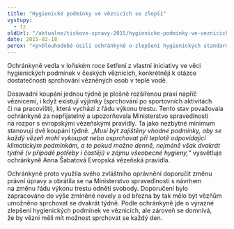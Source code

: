 ```yaml
---
title: "Hygienické podmínky ve věznicích se zlepší"
vystupy:
  - tz
oldUrl: "/aktualne/tiskove-zpravy-2015/hygienicke-podminky-ve-veznicich-se-zlepsi/"
date: 2015-02-18
perex: "<p>Dlouhodobé úsilí ochránkyně o zlepšení hygienických standardů ve věznicích bylo završeno novelou řádu výkonu trestu odnětí svobody. Do českého právního řádu je tak od března znovu zavedeno pravidlo, že odsouzení ve výkonu trestu odnětí svobody mají právo se koupat (to je osprchovat se v teplé vodě) minimálně dvakrát týdně tak, jak to stanoví evropské standardy (Evropská vězeňská pravidla). Dosud mají odsouzení možnost se koupat pouze jedenkrát týdně.</p>"
---
```


<!-- imported from the old website -->

<p>Ochránkyně vedla v loňském roce šetření z vlastní iniciativy ve věci hygienických podmínek v českých věznicích, konkrétněji k otázce dostatečnosti sprchování vězněných osob v teplé vodě. </p><p>Dosavadní koupání jednou týdně je plošně rozšířenou praxí napříč věznicemi, i když existují výjimky (sprchování po sportovních aktivitách či na pracovišti), která vychází z řádu výkonu trestu. Tento stav považovala ochránkyně za nepřijatelný a upozorňovala Ministerstvo spravedlnosti na rozpor s evropskými vězeňskými pravidly. Ta jako nezbytné minimum stanovují dvě koupání týdně. „<em>Musí být zajištěny vhodné podmínky, aby se každý vězeň mohl vykoupat nebo osprchovat při teplotě odpovídající klimatickým podmínkám, a to pokud možno denně, nejméně však dvakrát týdně (v případě potřeby i častěji) v zájmu všeobecné hygieny,“</em> vysvětluje ochránkyně Anna Šabatová Evropská vězeňská pravidla. </p><p>Ochránkyně proto využila svého zvláštního oprávnění doporučit změnu právní úpravy a obrátila se na Ministerstvo spravedlnosti s návrhem na změnu řádu výkonu trestu odnětí svobody. Doporučení bylo zapracováno do výše zmíněné novely a od března by tak mělo být vězňům umožněno sprchovat se dvakrát týdně. Podle ochránkyně jde o výrazné zlepšení hygienických podmínek ve věznicích, ale zároveň se domnívá, že by vězni měli mít možnost sprchovat se každý den.</p>
